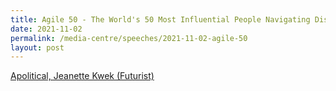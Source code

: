 ```yaml
---
title: Agile 50 - The World's 50 Most Influential People Navigating Disruption
date: 2021-11-02
permalink: /media-centre/speeches/2021-11-02-agile-50
layout: post
---
```


[Apolitical, Jeanette Kwek (Futurist)](https://apolitical.co/list/en/agile-50-list-2021#Futurists)